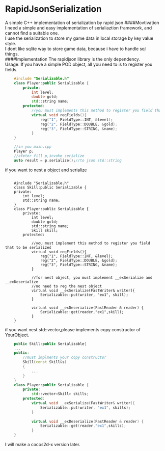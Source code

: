 # RapidJsonSerialization
A simple C++ implementation of serialization by rapid json
####Movtivation
I need a simple and easy implementation of serialiaztion framework, and cannot find a suitable one.<br/>
I use the serialization to store my game data in local storage by key value style. <br/>
I dont like sqlite way to store game data, because i have to handle sql things.<br/>
####Implementation
The rapidjson library is the only dependency.<br/>
Usage:
If you have a simple POD object, all you need to is to register you fields.
```cpp
 	#include "Serializable.h"
	class Player:public Serializable {
		private:
			int level;
			double gold;
			std::string name;
		protected:
			//you must implements this method to register you field that to be serialized
			virtual void regFields(){
        		reg("1", FieldType::INT, &level);
        		reg("2", FieldType::DOUBLE, &gold);
        		reg("3", FieldType::STRING, &name);
    		}
	}

	//in you main.cpp
	Player p;
	//afeter fill p,invoke serialize
	auto result = p.serialize();//to json std::string
```

if you want to nest a object and serialize
```

 	#include "Serializable.h"
 	class Skill:public Serializable {
 	private:
 		int level;
 		std::string name;
 	}
	class Player:public Serializable {
		private:
			int level;
			double gold;
			std::string name;
			Skill skill;
		protected:

			//you must implement this method to register you field that to be serialized
			virtual void regFields(){
        		reg("1", FieldType::INT, &level);
        		reg("2", FieldType::DOUBLE, &gold);
        		reg("3", FieldType::STRING, &name);
    		}

    		//for nest object, you must implement __exSerialize and __exDeserialize
    		//no need to reg the nest object
    		virtual void __exSerialize(FastWriter& writer){
        		Serializable::put(writer, "ex1", skill);
    		}
    		
    		virtual void __exDeserialize(FastReader & reader) {
        		Serializable::get(reader,"ex1",skill);
    		}
	}
```
if you want nest std::vector<YourObject>,please implements copy constructor of YourObject.
```cpp
	public Skill:public Serializable{
	...
	public:
		//must implments your copy constructor
		Skill(const Skill&s)
    	{
    		...
    	}
	}
	class Player:public Serializable {
		private:
			std::vector<Skill> skills;
		protected:
			virtual void __exSerialize(FastWriter& writer){
        		Serializable::put(writer, "ex1", skills);
    		}
    		
    		virtual void __exDeserialize(FastReader & reader) {
        		Serializable::get(reader,"ex1",skills);
    		}
	}
```

I will make a cocos2d-x version later.


